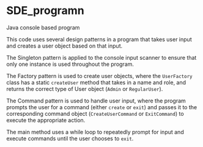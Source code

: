 # SDE_programn
Java console based program

This code uses several design patterns in a program that takes user input and creates a user object based on that input. 

The Singleton pattern is applied to the console input scanner to ensure that only one instance is used throughout the program. 

The Factory pattern is used to create user objects, where the `UserFactory` class has a static `createUser` method that takes in a name and role, and returns the correct type of User object (`Admin` or `RegularUser`). 

The Command pattern is used to handle user input, where the program prompts the user for a command (either `create` or `exit`) and passes it to the corresponding command object (`CreateUserCommand` or `ExitCommand`) to execute the appropriate action. 

The main method uses a while loop to repeatedly prompt for input and execute commands until the user chooses to `exit`. 